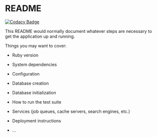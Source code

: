 # README

[![Codacy Badge](https://api.codacy.com/project/badge/Grade/527e527a99244e0ba82fca9e5c470131)](https://app.codacy.com/gh/BuildForSDG/Team-196-Project?utm_source=github.com&utm_medium=referral&utm_content=BuildForSDG/Team-196-Project&utm_campaign=Badge_Grade_Settings)

This README would normally document whatever steps are necessary to get the
application up and running.

Things you may want to cover:

* Ruby version

* System dependencies

* Configuration

* Database creation

* Database initialization

* How to run the test suite

* Services (job queues, cache servers, search engines, etc.)

* Deployment instructions

* ...
